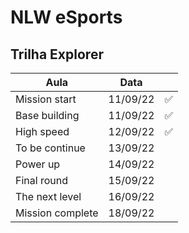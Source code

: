# NLW eSports

## Trilha Explorer

| Aula             | Data     |     |
| ---------------- | -------- | --- |
| Mission start    | 11/09/22 | ✅  |
| Base building    | 11/09/22 | ✅  |
| High speed       | 12/09/22 | ✅  |
| To be continue   | 13/09/22 |     |
| Power up         | 14/09/22 |     |
| Final round      | 15/09/22 |     |
| The next level   | 16/09/22 |     |
| Mission complete | 18/09/22 |     |
